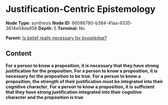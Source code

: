 # Justification-Centric Epistemology

**Node Type:** synthesis
**Node ID:** 66566780-b384-41aa-9335-3614e04da958
**Depth:** 5
**Terminal:** No

**Parent:** [Is belief really necessary for knowledge?](is-belief-really-necessary-for-knowledge-antithesis-20b4bab2-640c-4927-9e79-a99882ae377b.md)

## Content

**For a person to know a proposition, it is necessary that they have strong justification for the proposition**, **For a person to know a proposition, it is necessary for the proposition to be true**, **For a person to know a proposition, the strength of their justification must be integrated into their cognitive character**, **For a person to know a proposition, it is sufficient that they have strong justification integrated into their cognitive character and the proposition is true**

